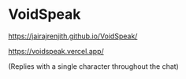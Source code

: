 # VoidSpeak

https://jairajrenjith.github.io/VoidSpeak/

https://voidspeak.vercel.app/

(Replies with a single character throughout the chat)

